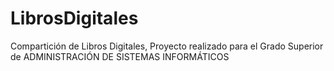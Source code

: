 LibrosDigitales
===============

Compartición de Libros Digitales, Proyecto realizado para el Grado Superior de ADMINISTRACIÓN DE SISTEMAS INFORMÁTICOS
